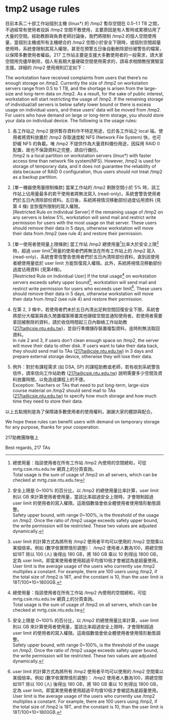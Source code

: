 # tmp2 usage rules

目前本系二十部工作站個別主機 (linux\*) 的 /tmp2 暫存空間在 0.5–1.1 TB 之間，不過經常有使用者投訴 /tmp2 空間不敷使用，主要原因是有人暫時或累積佔用了大量的空間。經助教群與負責老師討論後，我們將限制 /tmp2 的個人空間使用量，當個別主機或所有主機總合的 /tmp2 空間小於安全下限時，或個別空間超量使用時，系統會限制其寫入權限，甚至在預警五日後自動刪除部份被警告的檔案，以保障多數使用者權益。217 工作站主要是支援大多數使用者的一般需求，請大家空間用完儘早刪除，個人有長期大量硬碟空間使用需求的，請尋求相關教授實驗室支援。詳細的 /tmp2 使用規則訂定如下：  

The workstation have received complaints from users that there’s no enough storage on /tmp2. Currently the size of /tmp2 on workstation servers range from 0.5 to 1 TB, and the shortage is arisen from the large-size and long-term data on /tmp2. As a result, for the sake of public interest, workstation will start restricting the usage of /tmp2. If the remaining storage of individual/all servers is below safety lower bound or there is excess usage on individual users, and these users’ data will be moved from /tmp2. For users who have demand on large or long-term storage, you should store your data on individual device. The following is the usage rules:

1.  各工作站之 /tmp2 提供暫存資料作不特定用途，位於各工作站之 local 端。使用者將資料放置於 /tmp2 存取速度較 NFS (Network File System) 快，也可舒緩 NFS 的負載。唯 /tmp2 不提供作為大量資料備份用途，因採用 RAID 0 配置，故也不保證資料之完整，請自行備份。  
    /tmp2 is a local partition on workstation servers (linux\*) with faster access time than network file system(NFS). However, /tmp2 is used for storage of temporary data, and it does not guarantee the reliability of data because of RAID 0 configuration, thus users should not treat /tmp2 as a backup partition.
2.  \[單一機器使用量限制條款\] 當某工作站的 /tmp2 剩餘空間小於 5% 時，該工作站上佔用量最多的若干使用者將無法寫入 (read-only)，系統會警告使用者們於五日內清除部份資料。五日後，系統將視情況移動部份過度佔用資料 (見第 4 條) 並恢復所限制的寫入權限。  
    \[Restricted Rule on Individual Server\] If the remaining usage of /tmp2 on any servers is below 5%, workstation will send mail and restrict write permission for users with the most usage on that server. These users should remove their data in 5 days, otherwise workstation will move their data from /tmp2 (see rule 4) and restore their permission.
3.  \[單一使用者使用量上限條款\] 當工作站 /tmp2 總使用量[^1]比率大於安全上限[^2]時，超過 user limit[^3]用量的使用者們將無法在所有工作站上的 /tmp2 寫入 (read-only)，系統會寄信警告使用者們於五日內清除部份資料，直到該使用者總使用量低於 user limit 方能恢復寫入權限。此外，系統將視情況移動部份過度佔用資料 (見第4條)。  
    \[Restricted Rule on Individual User\] If the total usage[^1] on workstation servers exceeds safety upper bound[^2], workstation will send mail and restrict write permission for users who exceeds user limit[^3]. These users should remove their data in 5 days, otherwise workstation will move their data from /tmp2 (see rule 4) and restore their permission.

4.  在第 2, 3 條中，若使用者們未於五日內清出足夠空間回復安全下限，系統會將部分大檔案與長久閒置檔案移置其他硬碟空間並通知使用者。若使用者需要拿回被刪除的資料，請於收信時間起三日內聯絡工作站助教 (217ta@csie.ntu.edu.tw)，並自行準備儲存裝置複製資料，逾時則無法取回資料。  
    In rule 2 and 3, if users don’t clean enough space on /tmp2, the server will move their data to other disk. If users want to take their data back, they should send mail to TAs (217ta@csie.ntu.edu.tw) in 3 days and prepare external storage device, otherwise they will lose their data.

5.  例外：對於有課程需求 (如 DSA, SP) 的課程助教或老師，若有收到系統警告信件，請來信向工作站助教 (217ta@csie.ntu.edu.tw) 說明需要多少空間及資料放置時間，以免造成課程上的不便。  
    Exception: Teachers or TAs that need to put long-term, large-size course material on /tmp2 should send mail to TAs (217ta@csie.ntu.edu.tw) to specify how much storage and how much time they need to store their data.

以上五點規則是為了保障諸多數使用者的使用權利，謝謝大家的體諒與配合。

We hope these rules can benefit users with demand on temporary storage for any purpose, thanks for your cooperation.

217助教團隊敬上

Best regards,
217 TAs

[^1]: 總使用量：指該使用者在所有工作站 /tmp2 內使用的空間總和，可從 mrtg.csie.ntu.edu.tw 網頁上的分頁查詢。  
      Total usage is the sum of usage of /tmp2 on all servers, which can be checked at mrtg.csie.ntu.edu.tw  
[^2]: 安全上限是 0~100% 的百分比，以 /tmp2 的總使用量比率計算，user limit 則以 GB 來計算使用者使用量，當該比率超過安全上限時，才會限制超過 user limit 的使用者的寫入權限。這兩個數值會依全體使用者使用情形動態調整。  
      Safety upper bound, with range 0~100%, is the threshold of the usage on /tmp2. Once the ratio of /tmp2 usage exceeds safety upper bound, the write permission will be restricted. These two values are adjusted dynamically.  
[^3]: user limit 的計算方式為將所有 /tmp2 使用者平均可以使用的 /tmp2 空間乘以某個倍率。例如 (數字依實際情形調整)： /tmp2 使用者人數為100，將總空間如18T 除以 100 (人) 後得出 180 GB，將 180 GB 乘以 10 則得出 1800 GB，定為 user limit。即當某使用者使用超過平均值10倍才會被認為是超量使用。
      User limit is the average usage of the users who currently use /tmp2 multiplies a constant. For example, there are 100 users using /tmp2, if the total size of /tmp2 is 18T, and the constant is 10, than the user limit is 18T/100\*10=1800GB.

